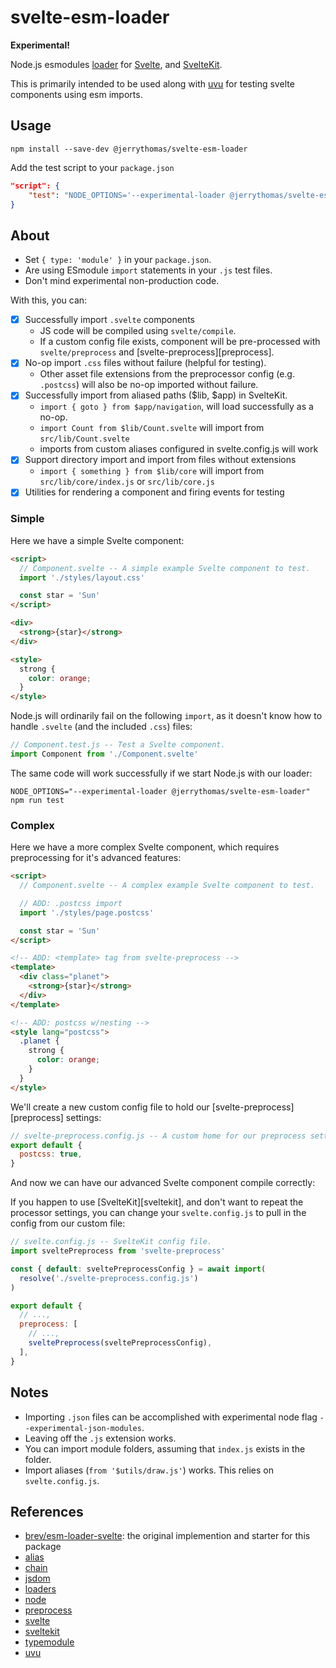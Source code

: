 # svelte-esm-loader

**Experimental!**

Node.js esmodules [loader](https://nodejs.org/api/esm.html#esm_loaders) for [Svelte](https://github.com/sveltejs/svelte), and [SvelteKit](https://github.com/sveltejs/kit).

This is primarily intended to be used along with [uvu](https://github.com/lukeed/uvu) for testing svelte components using esm imports.

## Usage

```shell
npm install --save-dev @jerrythomas/svelte-esm-loader
```

Add the test script to your `package.json`

```json
"script": {
    "test": "NODE_OPTIONS='--experimental-loader @jerrythomas/svelte-esm-loader' uvu test"
}
```

## About

- Set `{ type: 'module' }` in your `package.json`.
- Are using ESmodule `import` statements in your `.js` test files.
- Don't mind experimental non-production code.

With this, you can:

- [x] Successfully import `.svelte` components
  - JS code will be compiled using `svelte/compile`.
  - If a custom config file exists, component will be pre-processed with
    `svelte/preprocess` and [svelte-preprocess][preprocess].
- [x] No-op import `.css` files without failure (helpful for testing).
  - Other asset file extensions from the preprocessor config (e.g. `.postcss`)
    will also be no-op imported without failure.
- [x] Successfully import from aliased paths ($lib, $app) in SvelteKit.
  - `import { goto } from $app/navigation`, will load successfully as a no-op.
  - `import Count from $lib/Count.svelte` will import from `src/lib/Count.svelte`
  - imports from custom aliases configured in svelte.config.js will work
- [x] Support directory import and import from files without extensions
  - `import { something } from $lib/core` will import from `src/lib/core/index.js` or `src/lib/core.js`
- [x] Utilities for rendering a component and firing events for testing

### Simple

Here we have a simple Svelte component:

```html
<script>
  // Component.svelte -- A simple example Svelte component to test.
  import './styles/layout.css'

  const star = 'Sun'
</script>

<div>
  <strong>{star}</strong>
</div>

<style>
  strong {
    color: orange;
  }
</style>
```

Node.js will ordinarily fail on the following `import`, as it doesn't know how to handle `.svelte` (and the included `.css`) files:

```js
// Component.test.js -- Test a Svelte component.
import Component from './Component.svelte'
```

The same code will work successfully if we start Node.js with our loader:

```shell
NODE_OPTIONS="--experimental-loader @jerrythomas/svelte-esm-loader" npm run test
```

### Complex

Here we have a more complex Svelte component, which requires preprocessing for it's advanced features:

```html
<script>
  // Component.svelte -- A complex example Svelte component to test.

  // ADD: .postcss import
  import './styles/page.postcss'

  const star = 'Sun'
</script>

<!-- ADD: <template> tag from svelte-preprocess -->
<template>
  <div class="planet">
    <strong>{star}</strong>
  </div>
</template>

<!-- ADD: postcss w/nesting -->
<style lang="postcss">
  .planet {
    strong {
      color: orange;
    }
  }
</style>
```

We'll create a new custom config file to hold our [svelte-preprocess][preprocess] settings:

```js
// svelte-preprocess.config.js -- A custom home for our preprocess settings.
export default {
  postcss: true,
}
```

And now we can have our advanced Svelte component compile correctly:

If you happen to use [SvelteKit][sveltekit], and don't want to repeat the processor settings, you can change your `svelte.config.js` to pull in the config from our custom file:

```js
// svelte.config.js -- SvelteKit config file.
import sveltePreprocess from 'svelte-preprocess'

const { default: sveltePreprocessConfig } = await import(
  resolve('./svelte-preprocess.config.js')
)

export default {
  // ...,
  preprocess: [
    // ...,
    sveltePreprocess(sveltePreprocessConfig),
  ],
}
```

## Notes

- Importing `.json` files can be accomplished with experimental node flag `--experimental-json-modules`.
- Leaving off the `.js` extension works.
- You can import module folders, assuming that `index.js` exists in the folder.
- Import aliases (`from '$utils/draw.js'`) works. This relies on `svelte.config.js`.

## References

- [brev/esm-loader-svelte](https://github.com/brev/esm-loader-svelte): the original implemention and starter for this package
- [alias](https://www.npmjs.com/package/create-esm-loader#2-create-directory-aliases)
- [chain](https://www.npmjs.com/package/esm-loader-chaining-polyfill)
- [jsdom](https://github.com/modosc/global-jsdom)
- [loaders](https://nodejs.org/api/esm.html#esm_loaders)
- [node](https://github.com/nodejs/node)
- [preprocess](https://github.com/sveltejs/svelte-preprocess)
- [svelte](https://github.com/sveltejs/svelte)
- [sveltekit](https://github.com/sveltejs/kit)
- [typemodule](https://nodejs.org/api/packages.html#packages_package_json_and_file_extensions)
- [uvu](https://github.com/lukeed/uvu)
